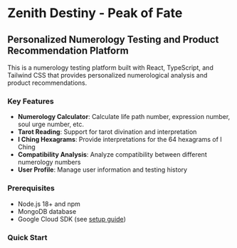 # Zenith Destiny - Peak of Fate

## Personalized Numerology Testing and Product Recommendation Platform

This is a numerology testing platform built with React, TypeScript, and Tailwind CSS that provides personalized numerological analysis and product recommendations.

### Key Features

- **Numerology Calculator**: Calculate life path number, expression number, soul urge number, etc.
- **Tarot Reading**: Support for tarot divination and interpretation
- **I Ching Hexagrams**: Provide interpretations for the 64 hexagrams of I Ching
- **Compatibility Analysis**: Analyze compatibility between different numerology numbers
- **User Profile**: Manage user information and testing history

### Prerequisites

- Node.js 18+ and npm
- MongoDB database
- Google Cloud SDK (see [setup guide](./docs/google-cloud-sdk-setup.md))

### Quick Start

